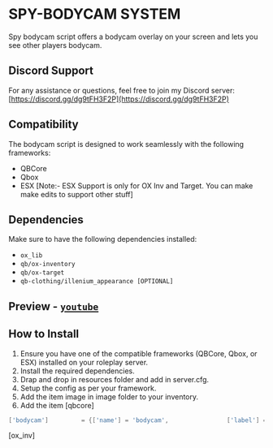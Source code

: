 # SPY-BODYCAM SYSTEM
Spy bodycam script offers a bodycam overlay on your screen and lets you see other players bodycam.

## Discord Support
For any assistance or questions, feel free to join my Discord server: [https://discord.gg/dg9tFH3F2P](https://discord.gg/dg9tFH3F2P)

## Compatibility
The bodycam script is designed to work seamlessly with the following frameworks:
- QBCore
- Qbox
- ESX [Note:- ESX Support is only for OX Inv and Target. You can make make edits to support other stuff]

## Dependencies
Make sure to have the following dependencies installed:
- `ox_lib`
- `qb/ox-inventory`
- `qb/ox-target`
- `qb-clothing/illenium_appearance [OPTIONAL]`

## Preview - [`youtube`](https://youtu.be/n4S_a9JKzFw)

## How to Install
1. Ensure you have one of the compatible frameworks (QBCore, Qbox, or ESX) installed on your roleplay server.
2. Install the required dependencies.
3. Drap and drop in resources folder and add in server.cfg.
4. Setup the config as per your framework.
5. Add the item image in image folder to your inventory.
6. Add the item 
[qbcore]
```lua
['bodycam'] 		= {['name'] = 'bodycam', 			    ['label'] = 'Bodycam', 		['weight'] = 500, 		['type'] = 'item', 		['image'] = 'bodycam.png', 	    ['unique'] = true, 	    ['useable'] = true, 	['shouldClose'] = true,	   ['combinable'] = nil,   ['description'] = 'Bodycam for authorized personnel only'},
```
[ox_inv]
